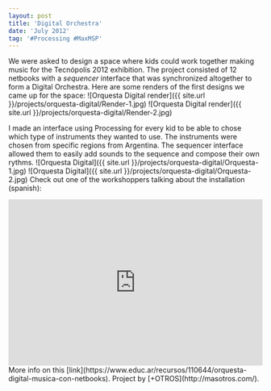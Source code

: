 ```yaml
---
layout: post
title: 'Digital Orchestra'
date: 'July 2012'
tag: '#Processing #MaxMSP'
---
```

We were asked to design a space where kids could work together making music for the Tecnópolis 2012 exhibition. The project consisted of 12 netbooks with a *sequencer* interface that was synchronized altogether to form a Digital Orchestra.
Here are some renders of the first designs we came up for the space:
![Orquesta Digital render]({{ site.url }}/projects/orquesta-digital/Render-1.jpg)
![Orquesta Digital render]({{ site.url }}/projects/orquesta-digital/Render-2.jpg)

I made an interface using Processing for every kid to be able to chose which type of instruments they wanted to use. The instruments were chosen from specific regions from Argentina. The sequencer interface allowed them to easily add sounds to the sequence and compose their own rythms.
![Orquesta Digital]({{ site.url }}/projects/orquesta-digital/Orquesta-1.jpg)
![Orquesta Digital]({{ site.url }}/projects/orquesta-digital/Orquesta-2.jpg)
Check out one of the workshoppers talking about the installation (spanish):
<iframe width="100%" height="330" src="https://www.youtube.com/embed/6V_m5kbIF9o" frameborder="0" allowfullscreen></iframe>
More info on this [link](https://www.educ.ar/recursos/110644/orquesta-digital-musica-con-netbooks).
Project by [+OTROS](http://masotros.com/).
